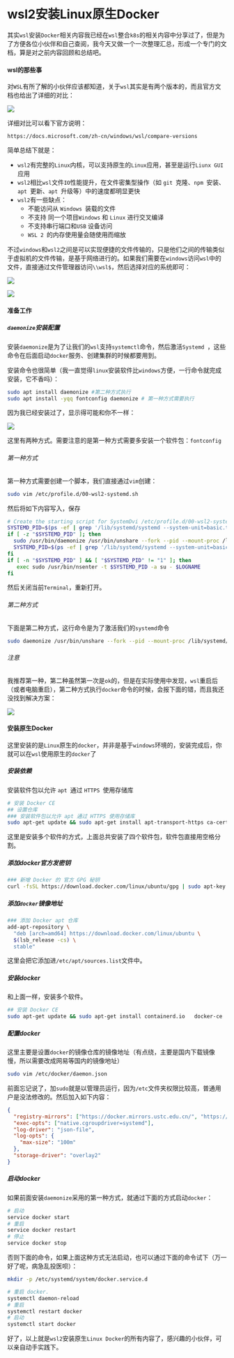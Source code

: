 # wsl2安装Linux原生Docker



其实`wsl`安装`Docker`相关内容我已经在`wsl`整合`k8s`的相关内容中分享过了，但是为了方便各位小伙伴和自己查阅，我今天又做一个一次整理汇总，形成一个专门的文档，算是对之前内容回顾和总结吧。

#### wsl的那些事

对`WSL`有所了解的小伙伴应该都知道，关于`wsl`其实是有两个版本的，而且官方文档也给出了详细的对比：

![](https://gitee.com/sysker/picBed/raw/master/images/20211014112138.png)

详细对比可以看下官方说明：

```
https://docs.microsoft.com/zh-cn/windows/wsl/compare-versions
```

简单总结下就是：

- `wsl2`有完整的`Linux`内核，可以支持原生的`Linux`应用，甚至是运行`Liunx GUI`应用
- `wsl2`相比`wsl`文件`IO`性能提升，在文件密集型操作（如 `git `克隆、`npm `安装、`apt `更新、`apt `升级等）中的速度都明显更快
- `wsl2`有一些缺点：
  - 不能访问从 `Windows `装载的文件
  - 不支持 同一个项目`Windows` 和 `Linux` 进行交叉编译
  - 不支持串行端口和`USB` 设备访问
  - `WSL 2 `的内存使用量会随使用而缩放

不过`windows`和`wsl2`之间是可以实现便捷的文件传输的，只是他们之间的传输类似于虚拟机的文件传输，是基于网络进行的。如果我们需要在`windows`访问`wsl`中的文件，直接通过文件管理器访问`\\wsl$`，然后选择对应的系统即可：

![](https://gitee.com/sysker/picBed/raw/master/images/20211014114204.png)

![](https://gitee.com/sysker/picBed/raw/master/images/20211014114313.png)

#### 准备工作

##### `daemonize`安装配置

安装`daemonize`是为了让我们的`wsl`支持`systemctl`命令，然后激活`Systemd `，这些命令在后面启动`docker`服务、创建集群的时候都要用到。

安装命令也很简单（我一直觉得`linux`安装软件比`windows`方便，一行命令就完成安装，它不香吗）：

```sh
sudo apt install daemonize #第二种方式执行
sudo apt install -yqq fontconfig daemonize # 第一种方式需要执行
```

因为我已经安装过了，显示得可能和你不一样：

![](https://gitee.com/sysker/picBed/raw/master/images/20210626175913.png)

这里有两种方式。需要注意的是第一种方式需要多安装一个软件包：`fontconfig`

###### 第一种方式

第一种方式需要创建一个脚本，我们直接通过`vim`创建：

```sh
sudo vim /etc/profile.d/00-wsl2-systemd.sh
```

然后将如下内容写入，保存

```sh
# Create the starting script for SystemDvi /etc/profile.d/00-wsl2-systemd.sh
SYSTEMD_PID=$(ps -ef | grep '/lib/systemd/systemd --system-unit=basic.target$' | grep -v unshare | awk '{print $2}')
if [ -z "$SYSTEMD_PID" ]; then   
  sudo /usr/bin/daemonize /usr/bin/unshare --fork --pid --mount-proc /lib/systemd/systemd --system-unit=basic.target   
  SYSTEMD_PID=$(ps -ef | grep '/lib/systemd/systemd --system-unit=basic.target$' | grep -v unshare | awk '{print $2}')
fi
if [ -n "$SYSTEMD_PID" ] && [ "$SYSTEMD_PID" != "1" ]; then 
   exec sudo /usr/bin/nsenter -t $SYSTEMD_PID -a su - $LOGNAME
fi
```

然后关闭当前`Terminal`，重新打开。

###### 第二种方式

下面是第二种方式，这行命令是为了激活我们的`systemd`命令

```sh
sudo daemonize /usr/bin/unshare --fork --pid --mount-proc /lib/systemd/systemd --system-unit=basic.target
```

###### 注意

我推荐第一种，第二种虽然第一次是`ok`的，但是在实际使用中发现，`wsl`重启后（或者电脑重启），第二种方式执行`docker`命令的时候，会报下面的错，而且我还没找到解决方案：

![](https://gitee.com/sysker/picBed/raw/master/images/20210626184940.png)



#### 安装原生Docker

这里安装的是`Linux`原生的`docker`，并非是基于`windows`环境的，安装完成后，你就可以在`wsl`使用原生的`docker`了

##### 安装依赖

安装软件包以允许 `apt `通过 `HTTPS `使用存储库

```sh
# 安装 Docker CE
## 设置仓库
### 安装软件包以允许 apt 通过 HTTPS 使用存储库
sudo apt-get update && sudo apt-get install apt-transport-https ca-certificates curl software-properties-common
```

这里是安装多个软件的方式，上面总共安装了四个软件包，软件包直接用空格分割。

##### 添加docker官方发密钥

```sh
### 新增 Docker 的 官方 GPG 秘钥
curl -fsSL https://download.docker.com/linux/ubuntu/gpg | sudo apt-key add -
```

##### 添加`docker`镜像地址

```sh
### 添加 Docker apt 仓库
add-apt-repository \
  "deb [arch=amd64] https://download.docker.com/linux/ubuntu \
  $(lsb_release -cs) \
  stable"
```

这里会把它添加进`/etc/apt/sources.list`文件中。

##### 安装docker

和上面一样，安装多个软件。

```sh
## 安装 Docker CE
sudo apt-get update && sudo apt-get install containerd.io   docker-ce   docker-ce-cli -y
```

##### 配置docker

这里主要是设置`docker`的镜像仓库的镜像地址（有点绕，主要是国内下载镜像慢，所以需要改成网易等国内的镜像地址）

```sh
sudo vim /etc/docker/daemon.json
```

前面忘记说了，加`sudo`就是以管理员运行，因为`/etc`文件夹权限比较高，普通用户是没法修改的。然后加入如下内容：

```json
{
  "registry-mirrors": ["https://docker.mirrors.ustc.edu.cn/", "https://hub-mirror.c.163.com/", "https://reg-mirror.qiniu.com"],
  "exec-opts": ["native.cgroupdriver=systemd"],
  "log-driver": "json-file",
  "log-opts": {
    "max-size": "100m"
  },
  "storage-driver": "overlay2"
}
```

##### 启动docker

如果前面安装`daemonize`采用的第一种方式，就通过下面的方式启动`docker`：

```sh
# 启动
service docker start
# 重启
service docker restart
# 停止
service docker stop
```

否则下面的命令，如果上面这种方式无法启动，也可以通过下面的命令试下（万一好了呢，病急乱投医呗）：

```sh
mkdir -p /etc/systemd/system/docker.service.d

# 重启 docker.
systemctl daemon-reload
# 重启
systemctl restart docker
# 启动
systemctl start docker
```

好了，以上就是`wsl2`安装原生`Linux Docker`的所有内容了，感兴趣的小伙伴，可以亲自动手实践下。 
